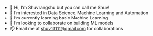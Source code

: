 - 👋 Hi, I’m Shuvrangshu but you can call me Shuv!
- 👀 I’m interested in Data Science, Machine Learning and Automation
- 🌱 I’m currently learning basic Machine Learning
- 💞️ I’m looking to collaborate on building ML models
- 📫 Email me at shuv13111@gmail.com for collaborations
